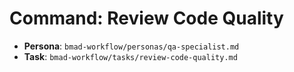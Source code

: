 # Command: Review Code Quality

- **Persona**: `bmad-workflow/personas/qa-specialist.md`
- **Task**: `bmad-workflow/tasks/review-code-quality.md`
